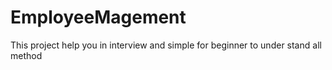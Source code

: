 # EmployeeMagement
This project help you in interview and simple for beginner to under stand all method 

